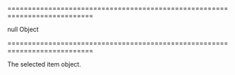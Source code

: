 <!--**
/*-------------------------------------------
    Auto-generated file. Do not modify.
-------------------------------------------

**-->
===========================================================================
<!--default-->null<!--/default-->
<!--type-->Object<!--/type-->
===========================================================================

<!--shortDescription-->
The selected item object.
<!--/shortDescription-->

<!--fullDescription-->

<!--/fullDescription-->